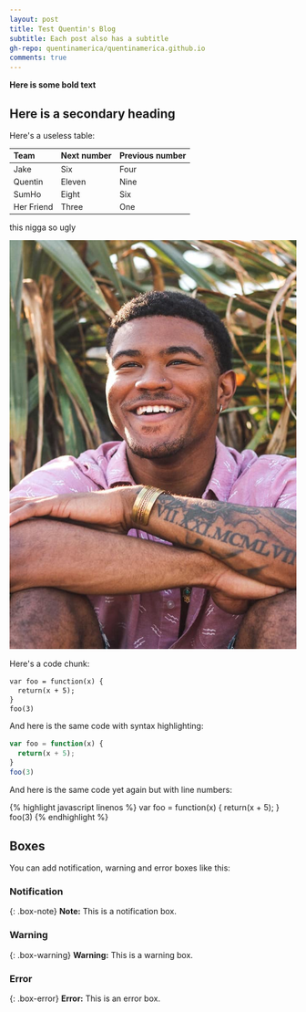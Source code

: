 ```yaml
---
layout: post
title: Test Quentin's Blog 
subtitle: Each post also has a subtitle
gh-repo: quentinamerica/quentinamerica.github.io
comments: true
---
```



**Here is some bold text**

## Here is a secondary heading

Here's a useless table:

| Team| Next number | Previous number |
| :------ |:--- | :--- |
| Jake | Six | Four |
| Quentin | Eleven | Nine |
| SumHo | Eight | Six |
| Her Friend| Three | One |


this nigga so ugly

![Crepe](/img/quentin.jpg)

Here's a code chunk:

~~~
var foo = function(x) {
  return(x + 5);
}
foo(3)
~~~

And here is the same code with syntax highlighting:

```javascript
var foo = function(x) {
  return(x + 5);
}
foo(3)
```

And here is the same code yet again but with line numbers:

{% highlight javascript linenos %}
var foo = function(x) {
  return(x + 5);
}
foo(3)
{% endhighlight %}

## Boxes
You can add notification, warning and error boxes like this:

### Notification

{: .box-note}
**Note:** This is a notification box.

### Warning

{: .box-warning}
**Warning:** This is a warning box.

### Error

{: .box-error}
**Error:** This is an error box.
